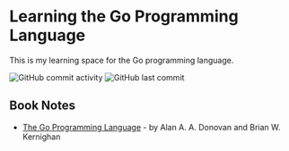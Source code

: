 # Learning the Go Programming Language

This is my learning space for the Go programming language.

![GitHub commit activity](https://img.shields.io/github/commit-activity/m/Greg-T8/LearningGo)
![GitHub last commit](https://img.shields.io/github/last-commit/Greg-T8/LearningGo)

## Book Notes
- [The Go Programming Language](Books/the_go_programming_language/notes.md) - by Alan A. A. Donovan and Brian W. Kernighan
